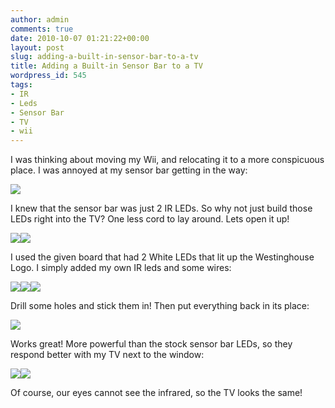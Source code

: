 ```yaml
---
author: admin
comments: true
date: 2010-10-07 01:21:22+00:00
layout: post
slug: adding-a-built-in-sensor-bar-to-a-tv
title: Adding a Built-in Sensor Bar to a TV
wordpress_id: 545
tags:
- IR
- Leds
- Sensor Bar
- TV
- wii
---
```


I was thinking about moving my Wii, and relocating it to a more conspicuous place. I was annoyed at my sensor bar getting in the way:

[![](/uploads/Wii_sensorbar3_05012-706981.jpg)](/uploads/Wii_sensorbar3_05012-706981.jpg)

I knew that the sensor bar was just 2 IR LEDs. So why not just build those LEDs right into the TV? One less cord to lay around. Lets open it up!

[![](/uploads/IMG_20101006_145345-300x224.jpg)](/uploads/IMG_20101006_145345.jpg)[![](/uploads/IMG_20101006_150230-300x224.jpg)](/uploads/IMG_20101006_150230.jpg)

I used the given board that had 2 White LEDs that lit up the Westinghouse Logo. I simply added my own IR leds and some wires:

[![](/uploads/IMG_20101006_151845-300x224.jpg)](/uploads/IMG_20101006_151845.jpg)[![](/uploads/leds-300x224.jpg)](/uploads/leds.jpg)[![](/uploads/leds-in-hand-267x300.jpg)](/uploads/leds-in-hand.jpg)

Drill some holes and stick them in! Then put everything back in its place:

[![](/uploads/IMG_20101006_154634-300x118.jpg)](/uploads/IMG_20101006_154634.jpg)

Works great! More powerful than the stock sensor bar LEDs, so they respond better with my TV next to the window:

[![](/uploads/IMG_20101006_170304-300x224.jpg)](/uploads/IMG_20101006_170304.jpg)[![](/uploads/IMG_20101006_170251-300x195.jpg)](/uploads/IMG_20101006_170251.jpg)

Of course, our eyes cannot see the infrared, so the TV looks the same!
